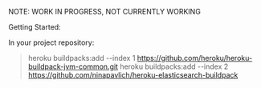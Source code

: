 NOTE: WORK IN PROGRESS, NOT CURRENTLY WORKING

Getting Started:

In your project repository:
> heroku buildpacks:add --index 1 https://github.com/heroku/heroku-buildpack-jvm-common.git
> heroku buildpacks:add --index 2 https://github.com/ninapavlich/heroku-elasticsearch-buildpack